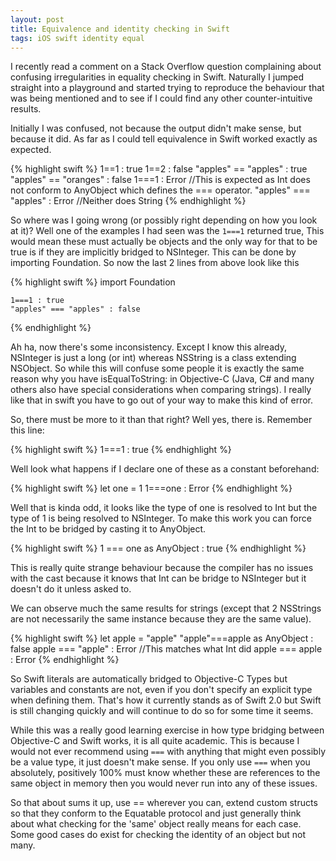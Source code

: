 ```yaml
---
layout: post
title: Equivalence and identity checking in Swift
tags: iOS swift identity equal
---
```

I recently read a comment on a Stack Overflow question complaining about confusing irregularities in equality checking in Swift. Naturally I jumped straight into a playground and started trying to reproduce the behaviour that was being mentioned and to see if I could find any other counter-intuitive results.

<!--more-->

Initially I was confused, not because the output didn't make sense, but because it did. As far as I could tell equivalence in Swift worked exactly as expected.

{% highlight swift %}
    1==1 : true
    1==2 : false
    "apples" == "apples" : true
    "apples" == "oranges" : false
    1===1 : Error //This is expected as Int does not conform to AnyObject which defines the === operator.
    "apples" === "apples" : Error //Neither does String
{% endhighlight %}

So where was I going wrong (or possibly right depending on how you look at it)? Well one of the examples I had seen was the `1===1` returned true, This would mean these must actually be objects and the only way for that to be true is if they are implicitly bridged to NSInteger. This can be done by importing Foundation. So now the last 2 lines from above look like this

{% highlight swift %}
    import Foundation
    
    1===1 : true
    "apples" === "apples" : false
{% endhighlight %}

Ah ha, now there's some inconsistency. Except I know this already, NSInteger is just a long (or int) whereas NSString is a class extending NSObject. So while this will confuse some people it is exactly the same reason why you have isEqualToString: in Objective-C (Java, C# and many others also have special considerations when comparing strings). I really like that in swift you have to go out of your way to make this kind of error.

So, there must be more to it than that right? Well yes, there is. Remember this line:

{% highlight swift %}
    1===1 : true
{% endhighlight %}

Well look what happens if I declare one of these as a constant beforehand:

{% highlight swift %}
    let one = 1
    1===one : Error
{% endhighlight %}

Well that is kinda odd, it looks like the type of one is resolved to Int but the type of 1 is being resolved to NSInteger. To make this work you can force the Int to be bridged by casting it to AnyObject.

{% highlight swift %}
    1 === one as AnyObject : true
{% endhighlight %}

This is really quite strange behaviour because the compiler has no issues with the cast because it knows that Int can be bridge to NSInteger but it doesn't do it unless asked to.

We can observe much the same results for strings (except that 2 NSStrings are not necessarily the same instance because they are the same value). 

{% highlight swift %}
    let apple = "apple"
    "apple"===apple as AnyObject : false
    apple === "apple" : Error //This matches what Int did
    apple === apple : Error
{% endhighlight %}

So Swift literals are automatically bridged to Objective-C Types but variables and constants are not, even if you don't specify an explicit type when defining them. That's how it currently stands as of Swift 2.0 but Swift is still changing quickly and will continue to do so for some time it seems.

While this was a really good learning exercise in how type bridging between Objective-C and Swift works, it is all quite academic. This is because I would not ever recommend using `===` with anything that might even possibly be a value type, it just doesn't make sense. If you only use `===` when you absolutely, positively 100% must know whether these are references to the same object in memory then you would never run into any of these issues. 

So that about sums it up, use == wherever you can, extend custom structs so that they conform to the Equatable protocol and just generally think about what checking for the 'same' object really means for each case. Some good cases do exist for checking the identity of an object but not many.